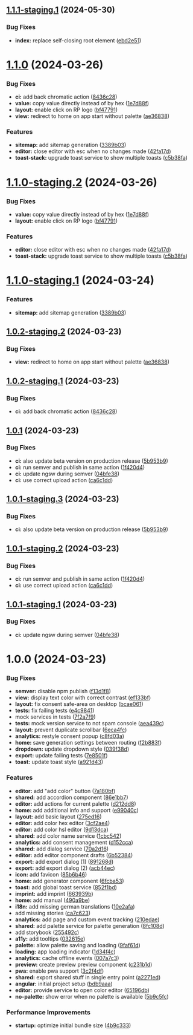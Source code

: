 ## [1.1.1-staging.1](https://github.com/pawcoding/rainbow-palette/compare/v1.1.0...v1.1.1-staging.1) (2024-05-30)


### Bug Fixes

* **index:** replace self-closing root element ([ebd2e51](https://github.com/pawcoding/rainbow-palette/commit/ebd2e518532e96c226a0e415fac6911f6aad60d2))

# [1.1.0](https://github.com/pawcoding/rainbow-palette/compare/v1.0.1...v1.1.0) (2024-03-26)


### Bug Fixes

* **ci:** add back chromatic action ([8436c28](https://github.com/pawcoding/rainbow-palette/commit/8436c2861199cabe154eaa7b69cf97eaf7f50761))
* **value:** copy value directly instead of by hex ([1e7d88f](https://github.com/pawcoding/rainbow-palette/commit/1e7d88f2e653737de03dd0914a1ea09fb4d74324))
* **layout:** enable click on RP logo ([bf47791](https://github.com/pawcoding/rainbow-palette/commit/bf477913eee2c6e2c41ed444b8a612a7a3361473))
* **view:** redirect to home on app start without palette ([ae36838](https://github.com/pawcoding/rainbow-palette/commit/ae368382fa4980e95b5059b31b973ee0e78c488c))


### Features

* **sitemap:** add sitemap generation ([3389b03](https://github.com/pawcoding/rainbow-palette/commit/3389b03abbcd9bf8eb242b0a837381f27393b136))
* **editor:** close editor with esc when no changes made ([42fa17d](https://github.com/pawcoding/rainbow-palette/commit/42fa17d2f1ce428eb3b53378a0c3122f089c0bec))
* **toast-stack:** upgrade toast service to show multiple toasts ([c5b38fa](https://github.com/pawcoding/rainbow-palette/commit/c5b38fa15289d5619fd9e928c82c7e120465dd8d))

# [1.1.0-staging.2](https://github.com/pawcoding/rainbow-palette/compare/v1.1.0-staging.1...v1.1.0-staging.2) (2024-03-26)


### Bug Fixes

* **value:** copy value directly instead of by hex ([1e7d88f](https://github.com/pawcoding/rainbow-palette/commit/1e7d88f2e653737de03dd0914a1ea09fb4d74324))
* **layout:** enable click on RP logo ([bf47791](https://github.com/pawcoding/rainbow-palette/commit/bf477913eee2c6e2c41ed444b8a612a7a3361473))


### Features

* **editor:** close editor with esc when no changes made ([42fa17d](https://github.com/pawcoding/rainbow-palette/commit/42fa17d2f1ce428eb3b53378a0c3122f089c0bec))
* **toast-stack:** upgrade toast service to show multiple toasts ([c5b38fa](https://github.com/pawcoding/rainbow-palette/commit/c5b38fa15289d5619fd9e928c82c7e120465dd8d))

# [1.1.0-staging.1](https://github.com/pawcoding/rainbow-palette/compare/v1.0.2-staging.2...v1.1.0-staging.1) (2024-03-24)


### Features

* **sitemap:** add sitemap generation ([3389b03](https://github.com/pawcoding/rainbow-palette/commit/3389b03abbcd9bf8eb242b0a837381f27393b136))

## [1.0.2-staging.2](https://github.com/pawcoding/rainbow-palette/compare/v1.0.2-staging.1...v1.0.2-staging.2) (2024-03-23)


### Bug Fixes

* **view:** redirect to home on app start without palette ([ae36838](https://github.com/pawcoding/rainbow-palette/commit/ae368382fa4980e95b5059b31b973ee0e78c488c))

## [1.0.2-staging.1](https://github.com/pawcoding/rainbow-palette/compare/v1.0.1...v1.0.2-staging.1) (2024-03-23)


### Bug Fixes

* **ci:** add back chromatic action ([8436c28](https://github.com/pawcoding/rainbow-palette/commit/8436c2861199cabe154eaa7b69cf97eaf7f50761))

## [1.0.1](https://github.com/pawcoding/rainbow-palette/compare/v1.0.0...v1.0.1) (2024-03-23)


### Bug Fixes

* **ci:** also update beta version on production release ([5b953b9](https://github.com/pawcoding/rainbow-palette/commit/5b953b943b126134dfa8e978cca0a182e265df4c))
* **ci:** run semver and publish in same action ([1f420d4](https://github.com/pawcoding/rainbow-palette/commit/1f420d44b0ba2b5bda9732f67c2d9c65eeb0044c))
* **ci:** update ngsw during semver ([04bfe38](https://github.com/pawcoding/rainbow-palette/commit/04bfe380d700a10c34335e386e8c1f51d546b2df))
* **ci:** use correct upload action ([ca6c1dd](https://github.com/pawcoding/rainbow-palette/commit/ca6c1ddab83dc9b2dff91de4eab332c25f62507b))

## [1.0.1-staging.3](https://github.com/pawcoding/rainbow-palette/compare/v1.0.1-staging.2...v1.0.1-staging.3) (2024-03-23)


### Bug Fixes

* **ci:** also update beta version on production release ([5b953b9](https://github.com/pawcoding/rainbow-palette/commit/5b953b943b126134dfa8e978cca0a182e265df4c))

## [1.0.1-staging.2](https://github.com/pawcoding/rainbow-palette/compare/v1.0.1-staging.1...v1.0.1-staging.2) (2024-03-23)


### Bug Fixes

* **ci:** run semver and publish in same action ([1f420d4](https://github.com/pawcoding/rainbow-palette/commit/1f420d44b0ba2b5bda9732f67c2d9c65eeb0044c))
* **ci:** use correct upload action ([ca6c1dd](https://github.com/pawcoding/rainbow-palette/commit/ca6c1ddab83dc9b2dff91de4eab332c25f62507b))

## [1.0.1-staging.1](https://github.com/pawcoding/rainbow-palette/compare/v1.0.0...v1.0.1-staging.1) (2024-03-23)


### Bug Fixes

* **ci:** update ngsw during semver ([04bfe38](https://github.com/pawcoding/rainbow-palette/commit/04bfe380d700a10c34335e386e8c1f51d546b2df))

# 1.0.0 (2024-03-23)


### Bug Fixes

* **semver:** disable npm publish ([f13d1f8](https://github.com/pawcoding/rainbow-palette/commit/f13d1f8ce23161a0acbc09dbf9eadea61dc0178d))
* **view:** display text color with correct contrast ([ef133bf](https://github.com/pawcoding/rainbow-palette/commit/ef133bffcdf114075c06ea4aab9b5567f33eb7d0))
* **layout:** fix consent safe-area on desktop ([bcae061](https://github.com/pawcoding/rainbow-palette/commit/bcae06137bb26afb7fed357921a29cd572ac1018))
* **tests:** fix failing tests ([e4c9841](https://github.com/pawcoding/rainbow-palette/commit/e4c9841bf8814f1b287d563ebb31960622197b07))
* mock services in tests ([7f2a7f9](https://github.com/pawcoding/rainbow-palette/commit/7f2a7f9ef90cc2751d0f56a7bcba5cb75b97776f))
* **tests:** mock version service to not spam console ([aea439c](https://github.com/pawcoding/rainbow-palette/commit/aea439c9de1d4555cbf918bb7bcde3cbdc6623c3))
* **layout:** prevent duplicate scrollbar ([6eca4fc](https://github.com/pawcoding/rainbow-palette/commit/6eca4fc66d2bb45ec6008fb07128a6f06bf1f7d1))
* **analytics:** restyle consent popup ([c8fd03a](https://github.com/pawcoding/rainbow-palette/commit/c8fd03a5bb9aa52518e28eaa93a28a17d151636a))
* **home:** save generation settings between routing ([f2b883f](https://github.com/pawcoding/rainbow-palette/commit/f2b883f50616febce7fb0508d9b519938b8a6676))
* **dropdown:** update dropdown style ([039f38d](https://github.com/pawcoding/rainbow-palette/commit/039f38deaab8ad4f1769a657f4ce24c818276e69))
* **export:** update failing tests ([7e8501f](https://github.com/pawcoding/rainbow-palette/commit/7e8501fc1faa3b98d30f0e14704a808e9f3e39de))
* **toast:** update toast style ([a921d43](https://github.com/pawcoding/rainbow-palette/commit/a921d43a03cfb7a5b34e9208af95361f47544fd1))


### Features

* **editor:** add "add color" button ([7a180bf](https://github.com/pawcoding/rainbow-palette/commit/7a180bf757f0dd79d89105aedbde5f2cfee3c1cb))
* **shared:** add accordion component ([86e1bb7](https://github.com/pawcoding/rainbow-palette/commit/86e1bb763f952421296438d4cb4cef8e403936b8))
* **editor:** add actions for current palette ([d212dd8](https://github.com/pawcoding/rainbow-palette/commit/d212dd88a2d0c723e732c6d80c7c87a019842ee4))
* **home:** add additional info and support ([e99040c](https://github.com/pawcoding/rainbow-palette/commit/e99040c1a1003a60e7f6e502cbea31cad1015b00))
* **layout:** add basic layout ([275ed16](https://github.com/pawcoding/rainbow-palette/commit/275ed1670886f1da3bfef55ea30bbd8cb25b052b))
* **editor:** add color hex editor ([3cf2ae4](https://github.com/pawcoding/rainbow-palette/commit/3cf2ae44395f8ba2906b8284cfc34ba3a0fd595c))
* **editor:** add color hsl editor ([9d13dca](https://github.com/pawcoding/rainbow-palette/commit/9d13dca0ac66f1fe4781695684b9c1eb004a93fc))
* **shared:** add color name service ([1cbc542](https://github.com/pawcoding/rainbow-palette/commit/1cbc5428a434fc6859593624b68e0deee42ec89f))
* **analytics:** add consent management ([d152cca](https://github.com/pawcoding/rainbow-palette/commit/d152ccaf87d72940135db0faf1a7cfb1ab03d355))
* **shared:** add dialog service ([70a2d16](https://github.com/pawcoding/rainbow-palette/commit/70a2d161f26206ea5b2484b0e587e983e4596cdc))
* **editor:** add editor component drafts ([6b52384](https://github.com/pawcoding/rainbow-palette/commit/6b52384ea140b82a772a771b627bbe4e5a32af6d))
* **export:** add export dialog (1) ([891268d](https://github.com/pawcoding/rainbow-palette/commit/891268df01d5e1a61c1eb0aeea1e3d4f0d2bae22))
* **export:** add export dialog (2) ([acb44ec](https://github.com/pawcoding/rainbow-palette/commit/acb44ec51eda3e97cbb0a8ed198f5c3891318b2a))
* **icon:** add favicon ([85b6b46](https://github.com/pawcoding/rainbow-palette/commit/85b6b468cbcbd49d1d56659bee67a917415b4bb1))
* **home:** add generator component ([6fcba53](https://github.com/pawcoding/rainbow-palette/commit/6fcba533911ce6fa3645592fb91333f8058e533c))
* **toast:** add global toast service ([852f1bd](https://github.com/pawcoding/rainbow-palette/commit/852f1bd7b792a90565f933cbba31a0cac941f369))
* **imprint:** add imprint ([663939b](https://github.com/pawcoding/rainbow-palette/commit/663939b8a5dd41dbd40e92c4b1016c7ce061d872))
* **home:** add manual ([490a9be](https://github.com/pawcoding/rainbow-palette/commit/490a9bebd7c4f6c6eddc6d6c0eda3c6222e1adcd))
* **i18n:** add missing german translations ([10e2afa](https://github.com/pawcoding/rainbow-palette/commit/10e2afa997a985e1419c7011a74490cc4ffffb6b))
* add missing stories ([ca7c623](https://github.com/pawcoding/rainbow-palette/commit/ca7c6238d1d4b24c811746ac7bf2286059fb62bf))
* **analytics:** add page and custom event tracking ([210edae](https://github.com/pawcoding/rainbow-palette/commit/210edae94f8c3f93bfdd8e8ac1d5cf6fccf7ec16))
* **shared:** add palette service for palette generation ([8fc108d](https://github.com/pawcoding/rainbow-palette/commit/8fc108d7d6948dee3cef6f01af9c6b7443c4dab2))
* add storybook ([255492c](https://github.com/pawcoding/rainbow-palette/commit/255492cd95a853f46155ad6a42d3d63582057410))
* **a11y:** add tooltips ([032615e](https://github.com/pawcoding/rainbow-palette/commit/032615e7bfae12d74f825781a6abc5c3f2333194))
* **palette:** allow palette saving and loading ([9faf61d](https://github.com/pawcoding/rainbow-palette/commit/9faf61d6abd42e48a9444b17ac8457646a2206c0))
* **loading:** app loading indicator ([1d34f4c](https://github.com/pawcoding/rainbow-palette/commit/1d34f4c5d80d07db89123453a354126ed2a80754))
* **analytics:** cache offline events ([007a7c3](https://github.com/pawcoding/rainbow-palette/commit/007a7c3f27304fe2ee40e632262c7079b42ef120))
* **preview:** create preview preview component ([c231b1d](https://github.com/pawcoding/rainbow-palette/commit/c231b1d2396a76f7b95a5ed70bcd92164a32acda))
* **pwa:** enable pwa support ([3c2f4df](https://github.com/pawcoding/rainbow-palette/commit/3c2f4dfc835bffd21cdd4ae57d57056e10ae54e2))
* **shared:** export shared stuff in single entry point ([a2271ed](https://github.com/pawcoding/rainbow-palette/commit/a2271ed300d7f523c93c8523c73a048b7ad5f940))
* **angular:** initial project setup ([bdb9aaa](https://github.com/pawcoding/rainbow-palette/commit/bdb9aaa3a8d16a990034c34ce2940a03ae10ee6e))
* **editor:** provide service to open color editor ([65196db](https://github.com/pawcoding/rainbow-palette/commit/65196db5541e8daf9073d5a97cfbaa949eda47a2))
* **no-palette:** show error when no palette is available ([5b9c5fc](https://github.com/pawcoding/rainbow-palette/commit/5b9c5fccd1e36e2dd107387f73170a667e08e456))


### Performance Improvements

* **startup:** optimize initial bundle size ([4b9c333](https://github.com/pawcoding/rainbow-palette/commit/4b9c333bcb962c49e7ea0c05fb05e1287c1d882e))
